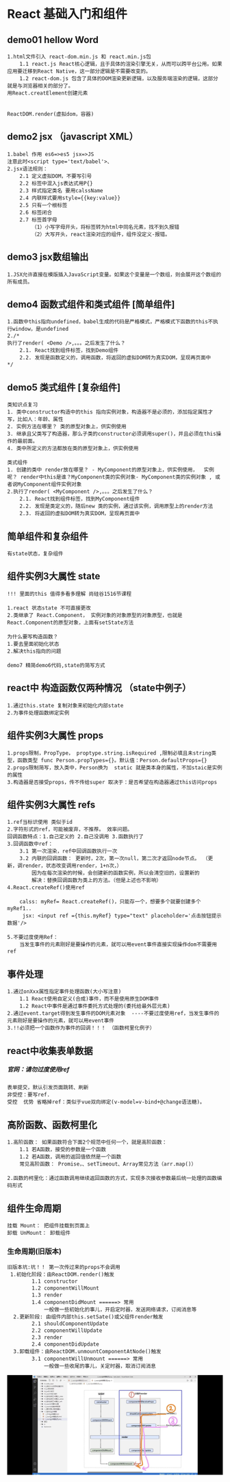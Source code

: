# React 基础入门和组件

## demo01 hellow Word 
    1.html文件引入 react-dom.min.js 和 react.min.js包
        1.1 react.js React核心逻辑，且于具体的渲染引擎无关，从而可以跨平台公用。如果应用要迁移到React Native，这一部分逻辑是不需要改变的。
        1.2 react-dom.js 包含了具体的DOM渲染更新逻辑，以及服务端渲染的逻辑，这部分就是与浏览器相关的部分了。
    用React.creatElement创建元素


    ReactDOM.render(虚拟dom，容器)
## demo2 jsx （javascript XML）
    1.babel 作用 es6=>es5 jsx=>JS
    注意此时<script type='text/babel'>、
    2.jsx语法规则：
        2.1 定义虚拟DOM，不要写引号
        2.2 标签中混入js表达式用P{}
        2.3 样式指定类名 要用calssName
        2.4 内联样式要用style={{key:value}}
        2.5 只有一个根标签
        2.6 标签闭合
        2.7 标签首字母
            （1）小写字母开头，将标签转为html中同名元素，找不到久报错
            （2）大写开头，react渲染对应的组件，组件没定义-报错。

## demo3   jsx数组输出
    1.JSX允许直接在模版插入JavaScript变量。如果这个变量是一个数组，则会展开这个数组的所有成员。

## demo4 函数式组件和类式组件 [简单组件]
    1.函数中this指向undefined，babel生成的代码是严格模式，严格模式下函数的this不执行window，是undefined
    2./* 
    执行了render( <Demo />,。。。之后发生了什么？
        2.1. React找到组件标签，找到Demo组件
        2.2. 发现是函数定义的，调用函数，将返回的虚拟DOM转为真实DOM，呈现再页面中
    */

## demo5 类式组件  [复杂组件]
    类知识点复习
    1. 类中constructor构造中的this 指向实例对象，构造器不是必须的，添加指定属性才写，比如人：年龄、属性
    2. 实例方法在哪里？ 类的原型对象上，供实例使用
    3. 继承且父类写了构造器，那么子类的constructor必须调用super()，并且必须在this操作的最前面。
    4. 类中所定义的方法都放在类的原型对象上，供实例使用

    类式组件
    1. 创建的类中 render放在哪里？ - MyComponent的原型对象上，供实例使用，  实例呢？ render中this是谁？MyComponent类的实例对象- MyComponent类的实例对象 , 或者说MyComponent组件实例对象
    2.执行了render( <MyComponent />,。。。之后发生了什么？
        2.1. React找到组件标签，找到MyComponent组件
        2.2. 发现是类定义的，随后new 类的实例，通过该实例，调用原型上的render方法
        2.3. 将返回的虚拟DOM转为真实DOM，呈现再页面中

## 简单组件和复杂组件
    有state状态，复杂组件

## 组件实例3大属性  state
    !!! 里面的this 值得多看多理解 尚硅谷1516节课程

    1.react 状态state 不可直接更改
    2.类继承了 React.Component， 实例对象的对象原型的对象原型，也就是React.Component的原型对象，上面有setState方法

    为什么要写构造函数？
    1.要去里面初始化状态
    2.解决this指向的问题

    demo7 精简demo6代码,state的简写方式

## react中 构造函数仅两种情况 （state中例子）
    1.通过this.state 复制对象来初始化内部state
    2.为事件处理函数绑定实例

## 组件实例3大属性 props
    1.props限制，PropType， proptype.string.isRequired ,限制必填且未string类型，函数类型 func Person.propTypes={}。默认值：Person.defaultProps={}
    2.props限制简写，放入类中，Person换为  static 就是类本身的属性，不加staic是实例的属性
    3.构造器是否接受props，传不传给super 取决于：是否希望在构造器通过this访问props

## 组件实例3大属性 refs
    1.ref当标识使用 类似于id
    2.字符形式的ref，可能被废弃，不推荐。 效率问题。
    回调函数特点：1.自己定义的 2.自己没调用 3.函数执行了
    3.回调函数中ref：
        3.1 第一次渲染，ref中回调函数执行一次
        3.2 内联的回调函数： 更新时，2次，第一次null，第二次才返回node节点。 （更新，调render，状态改变调用render，1+n次，）
            因为在每次渲染的时候，会创建新的函数实例，所以会清空旧的，设置新的
            解决：替换回调函数为类上的方法。（但是上述也不影响）
    4.React.createRef()使用ref

        calss: myRef= React.createRef()，只能存一个，想要多个就要创建多个 myRef1..
         jsx: <input ref ={this.myRef} type="text" placeholder='点击按钮提示数据'/>

    5.不要过度使用Ref：
        当发生事件的元素刚好是要操作的元素，就可以用event事件直接实现操作dom不需要用ref
## 事件处理

    1.通过onXxx属性指定事件处理函数(大小写注意)
        1.1 React使用自定义(合成)事件，而不是使用原生DOM事件
        1.2 React中事件是通过事件委托方式处理的(委托给最外层元素)
    2.通过event.target得到发生事件的DOM元素对象  ----不要过度使用ref，当发生事件的元素刚好是要操作的元素，就可以用event事件
    3.!!必须把一个函数作为事件的回调！！！ （函数柯里化例子）

## react中收集表单数据 
##### **官网：请勿过度使用ref**
    表单提交，默认引发页面跳转、刷新
    非受控：要写ref.  
    受控  优势 省略掉ref：类似于vue双向绑定(v-model=v-bind+@change语法糖)。

## 高阶函数、函数柯里化
    1.高阶函数： 如果函数符合下面2个规范中任何一个，就是高阶函数：
        1.1 若A函数，接受的参数是一个函数
        1.2 若A函数，调用的返回值依然是一个函数
        常见高阶函数： Promise，、setTimeout、Array常见方法（arr.map()）

    2.函数的柯里化：通过函数调用继续返回函数的方式，实现多次接收参数最后统一处理的函数编码形式

## 组件生命周期
    挂载 Mount： 把组件挂载到页面上
    卸载 UnMount： 卸载组件

### 生命周期(旧版本)
    旧版本坑:坑！！ 第一次传过来的props不会调用
     1.初始化阶段：由ReactDOM.render()触发
            1.1 constructor
            1.2 componentWillMount
            1.3 render
            1.4 componentDidMount ======> 常用
                一般做一些初始化的事儿，开启定时器，发送网络请求，订阅消息等
      2.更新阶段: 由组件内部this.setSate()或父组件render触发
            2.1 shouldComponentUpdate
            2.2 componentWillUpdate
            2.3 render
            2.4 componentDidUpdate
      3.卸载组件：由ReactDOM.unmountComponentAtNode()触发
            3.1 componentWillUnmount ======> 常用
                一般做一些收尾的事儿，关定时器，取消订阅消息

![生命周期旧](./pic/%E7%94%9F%E5%91%BD%E5%91%A8%E6%9C%9F%E6%97%A7.jpg) 